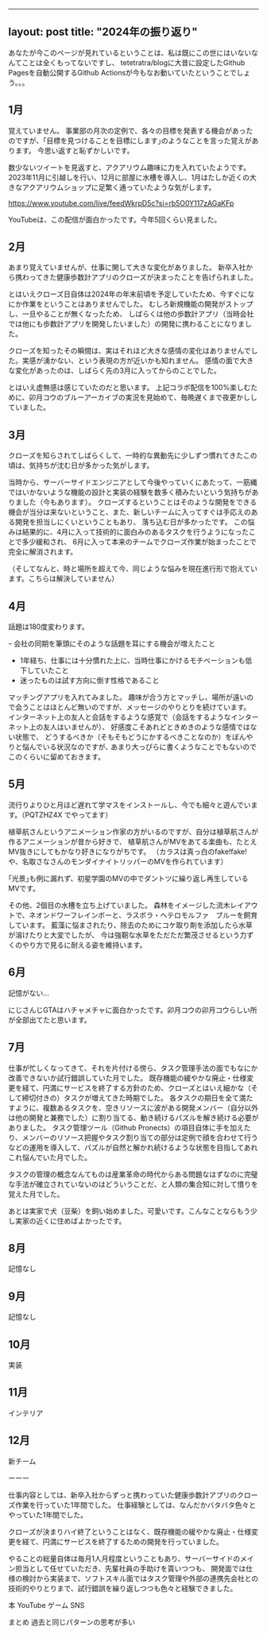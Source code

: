 ---
layout: post
title: "2024年の振り返り"
--

あなたが今このページが見れているということは、私は既にこの世にはいないなんてことは全くもってないですし、
tetetratra/blogに大昔に設定したGithub Pagesを自動公開するGithub Actionsが今もなお動いていたということでしょう。。。

## 1月
覚えていません。
事業部の月次の定例で、各々の目標を発表する機会があったのですが、｢目標を見つけることを目標にします｣のようなことを言った覚えがあります。
今思い返すと恥ずかしいです。

数少ないツイートを見返すと、アクアリウム趣味に力を入れていたようです。
2023年11月に引越しを行い、12月に部屋に水槽を導入し、1月はたしか近くの大きなアクアリウムショップに足繁く通っていたような気がします。

https://www.youtube.com/live/feedWkrpD5c?si=rb5O0Y117zAGaKFp

YouTubeは、この配信が面白かったです。今年5回くらい見ました。

## 2月
あまり覚えていませんが、仕事に関して大きな変化がありました。
新卒入社から携わってきた健康歩数計アプリのクローズが決まったことを告げられました。

とはいえクローズ日自体は2024年の年末前頃を予定していたため、今すぐになにか作業をということはありませんでした。
むしろ新規機能の開発がストップし、一旦やることが無くなったため、
しばらくは他の歩数計アプリ（当時会社では他にも歩数計アプリを開発したいました）の開発に携わることになりました。

クローズを知ったその瞬間は、実はそれほど大きな感情の変化はありませんでした。実感が湧かない、という表現の方が近いかも知れません。
感情の面で大きな変化があったのは、しばらく先の3月に入ってからのことでした。

とはいえ虚無感は感じていたのだと思います。
上記コラボ配信を100%楽しむために、卯月コウのブルーアーカイブの実況を見始めて、毎晩遅くまで夜更かししていました。

## 3月
クローズを知らされてしばらくして、一時的な異動先に少しずつ慣れてきたこの頃は、気持ちが沈む日が多かった気がします。

当時から、サーバーサイドエンジニアとして今後やっていくにあたって、一筋縄ではいかないような機能の設計と実装の経験を数多く積みたいという気持ちがありました（今もあります）。
クローズするということはそのような開発をできる機会が当分は来ないということ、また、新しいチームに入ってすぐは手応えのある開発を担当しにくいということもあり、
落ち込む日が多かったです。
この悩みは結果的に、4月に入って技術的に面白みのあるタスクを行うようになったことで多少緩和され、
6月に入って本来のチームでクローズ作業が始まったことで完全に解消されます。

（そしてなんと、時と場所を超えて今、同じような悩みを現在進行形で抱えています。こちらは解決していません）

## 4月
話題は180度変わります。

ｰ 会社の同期を筆頭にそのような話題を耳にする機会が増えたこと
- 1年経ち、仕事には十分慣れた上に、当時仕事にかけるモチベーションも低下していたこと
- 迷ったものは試す方向に倒す性格であること

マッチングアプリを入れてみました。
趣味が合う方とマッチし、場所が遠いので会うことはほとんど無いのですが、メッセージのやりとりを続けています。
インターネット上の友人と会話をするような感覚で（会話をするようなインターネット上の友人はいませんが）、
好感度こそあれどときめきのような感情ではない状態で、
どうするべきか（そもそもどうにかするべきことなのか）をぼんやりと悩んでいる状況なのですが､
あまり大っぴらに書くようなことでもないのでこのくらいに留めておきます。

## 5月
流行りよりひと月ほど遅れて学マスをインストールし、今でも細々と遊んでいます。（PQTZHZ4X でやってます）

植草航さんというアニメーション作家の方がいるのですが、自分は植草航さんが作るアニメーションが昔から好きで、
植草航さんがMVをあてる楽曲も、たとえMV抜きにしてもかなり好きになりがちです。
（カラスは真っ白のfake!fake!や、名取さなさんのモンダイナイトリッパーのMVを作られています）

｢光景｣も例に漏れず、初星学園のMVの中でダントツに繰り返し再生しているMVです。

その他、2個目の水槽を立ち上げていました。
森林をイメージした流木レイアウトで、ネオンドワーフレインボーと、ラスボラ・ヘテロモルファ　ブルーを飼育しています。
藍藻に悩まされたり、除去のためにコケ取り剤を添加したら水草が溶けたりと大変でしたが、
今は強靭な水草をただただ繁茂させるという力ずくのやり方で見るに耐える姿を維持います。

## 6月
記憶がない...

にじさんじGTAはハチャメチャに面白かったです。卯月コウの卯月コウらしい所が全部出てたと思います。

## 7月
仕事が忙しくなってきて、それを片付ける傍ら、タスク管理手法の面でもなにか改善できないか試行錯誤していた月でした。
既存機能の緩やかな廃止・仕様変更を経て、円満にサービスを終了する方針のため、クローズとはいえ細かな（そして締切付きの）タスクが増えてきた時期でした。
各タスクの期日を全て満たすように、複数あるタスクを、空きリソースに波がある開発メンバー（自分以外は他の開発と兼務でした）に割り当てる、動き続けるパズルを解き続ける必要がありました。
タスク管理ツール（Github Pronects）の項目自体に手を加えたり、メンバーのリソース把握やタスク割り当ての部分は定例で顔を合わせて行うなどの運用を導入して、パズルが自然と解かれ続けるような状態を目指してあれこれ悩んでいた月でした。

タスクの管理の概念なんてものは産業革命の時代からある問題なはずなのに完璧な手法が確立されていないのはどういうことだ、と人類の集合知に対して憤りを覚えた月でした。

あとは実家で犬（豆柴）を飼い始めました。可愛いです。こんなことならもう少し実家の近くに住めばよかったです。

## 8月
記憶なし

## 9月
記憶なし


## 10月
実装

## 11月
インテリア

## 12月
新チーム

ーーー

仕事内容としては、新卒入社からずっと携わっていた健康歩数計アプリのクローズ作業を行っていた1年間でした。
仕事経験としては、なんだかバタバタ色々とやっていた1年間でした。

クローズが決まりハイ終了ということはなく、既存機能の緩やかな廃止・仕様変更を経て、円満にサービスを終了するための開発を行っていました。

やることの総量自体は毎月1人月程度ということもあり、サーバーサイドのメイン担当として任せていただき、先輩社員の手助けを貰いつつも、
開発面では仕様の検討から実装まで、ソフトスキル面ではタスク管理や外部の連携先会社との技術的やりとりまで、試行錯誤を繰り返しつつも色々と経験できました。

本
YouTube
ゲーム
SNS


まとめ
過去と同じパターンの思考が多い



